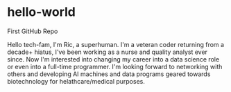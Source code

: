 # hello-world
First GitHub Repo

Hello tech-fam, I'm Ric, a superhuman. I'm a veteran coder returning from a decade+ hiatus,  I've been working as a nurse and quality analyst ever since. 
Now I'm interested into changing my career into a data science role or even into a full-time programmer. I'm looking forward to networking with others and developing AI machines and data programs geared towards biotechnology for helathcare/medical purposes.
